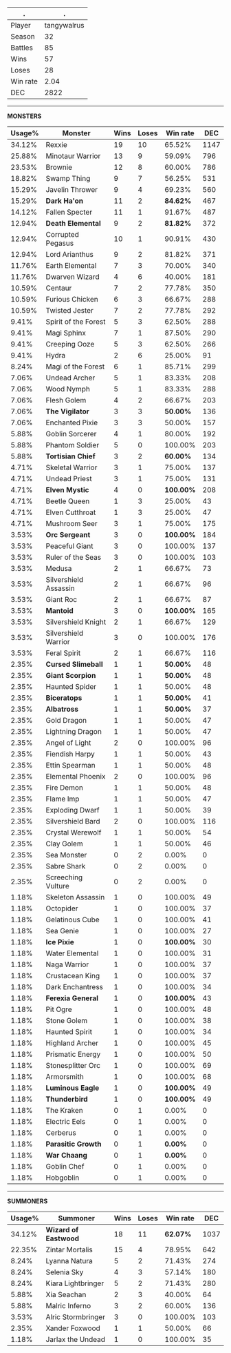 .|.
|-|-
Player|tangywalrus
Season|32
Battles|85
Wins|57
Loses|28
Win rate|2.04
DEC|2822

---
**MONSTERS**

Usage%|Monster|Wins|Loses|Win rate|DEC|
-|-|-|-|-|-|
34.12%|Rexxie|19|10|65.52%|1147|
25.88%|Minotaur Warrior|13|9|59.09%|796|
23.53%|Brownie|12|8|60.00%|786|
18.82%|Swamp Thing|9|7|56.25%|531|
15.29%|Javelin Thrower|9|4|69.23%|560|
15.29%|**Dark Ha'on**|11|2|**84.62%**|467|
14.12%|Fallen Specter|11|1|91.67%|487|
12.94%|**Death Elemental**|9|2|**81.82%**|372|
12.94%|Corrupted Pegasus|10|1|90.91%|430|
12.94%|Lord Arianthus|9|2|81.82%|371|
11.76%|Earth Elemental|7|3|70.00%|340|
11.76%|Dwarven Wizard|4|6|40.00%|181|
10.59%|Centaur|7|2|77.78%|350|
10.59%|Furious Chicken|6|3|66.67%|288|
10.59%|Twisted Jester|7|2|77.78%|292|
9.41%|Spirit of the Forest|5|3|62.50%|288|
9.41%|Magi Sphinx|7|1|87.50%|290|
9.41%|Creeping Ooze|5|3|62.50%|266|
9.41%|Hydra|2|6|25.00%|91|
8.24%|Magi of the Forest|6|1|85.71%|299|
7.06%|Undead Archer|5|1|83.33%|208|
7.06%|Wood Nymph|5|1|83.33%|288|
7.06%|Flesh Golem|4|2|66.67%|203|
7.06%|**The Vigilator**|3|3|**50.00%**|136|
7.06%|Enchanted Pixie|3|3|50.00%|157|
5.88%|Goblin Sorcerer|4|1|80.00%|192|
5.88%|Phantom Soldier|5|0|100.00%|203|
5.88%|**Tortisian Chief**|3|2|**60.00%**|134|
4.71%|Skeletal Warrior|3|1|75.00%|137|
4.71%|Undead Priest|3|1|75.00%|131|
4.71%|**Elven Mystic**|4|0|**100.00%**|208|
4.71%|Beetle Queen|1|3|25.00%|43|
4.71%|Elven Cutthroat|1|3|25.00%|47|
4.71%|Mushroom Seer|3|1|75.00%|175|
3.53%|**Orc Sergeant**|3|0|**100.00%**|184|
3.53%|Peaceful Giant|3|0|100.00%|137|
3.53%|Ruler of the Seas|3|0|100.00%|103|
3.53%|Medusa|2|1|66.67%|73|
3.53%|Silvershield Assassin|2|1|66.67%|96|
3.53%|Giant Roc|2|1|66.67%|87|
3.53%|**Mantoid**|3|0|**100.00%**|165|
3.53%|Silvershield Knight|2|1|66.67%|129|
3.53%|Silvershield Warrior|3|0|100.00%|176|
3.53%|Feral Spirit|2|1|66.67%|116|
2.35%|**Cursed Slimeball**|1|1|**50.00%**|48|
2.35%|**Giant Scorpion**|1|1|**50.00%**|48|
2.35%|Haunted Spider|1|1|50.00%|48|
2.35%|**Biceratops**|1|1|**50.00%**|41|
2.35%|**Albatross**|1|1|**50.00%**|37|
2.35%|Gold Dragon|1|1|50.00%|47|
2.35%|Lightning Dragon|1|1|50.00%|47|
2.35%|Angel of Light|2|0|100.00%|96|
2.35%|Fiendish Harpy|1|1|50.00%|43|
2.35%|Ettin Spearman|1|1|50.00%|48|
2.35%|Elemental Phoenix|2|0|100.00%|96|
2.35%|Fire Demon|1|1|50.00%|48|
2.35%|Flame Imp|1|1|50.00%|47|
2.35%|Exploding Dwarf|1|1|50.00%|39|
2.35%|Silvershield Bard|2|0|100.00%|116|
2.35%|Crystal Werewolf|1|1|50.00%|54|
2.35%|Clay Golem|1|1|50.00%|46|
2.35%|Sea Monster|0|2|0.00%|0|
2.35%|Sabre Shark|0|2|0.00%|0|
2.35%|Screeching Vulture|0|2|0.00%|0|
1.18%|Skeleton Assassin|1|0|100.00%|49|
1.18%|Octopider|1|0|100.00%|37|
1.18%|Gelatinous Cube|1|0|100.00%|41|
1.18%|Sea Genie|1|0|100.00%|27|
1.18%|**Ice Pixie**|1|0|**100.00%**|30|
1.18%|Water Elemental|1|0|100.00%|31|
1.18%|Naga Warrior|1|0|100.00%|37|
1.18%|Crustacean King|1|0|100.00%|37|
1.18%|Dark Enchantress|1|0|100.00%|34|
1.18%|**Ferexia General**|1|0|**100.00%**|43|
1.18%|Pit Ogre|1|0|100.00%|48|
1.18%|Stone Golem|1|0|100.00%|38|
1.18%|Haunted Spirit|1|0|100.00%|34|
1.18%|Highland Archer|1|0|100.00%|45|
1.18%|Prismatic Energy|1|0|100.00%|50|
1.18%|Stonesplitter Orc|1|0|100.00%|69|
1.18%|Armorsmith|1|0|100.00%|68|
1.18%|**Luminous Eagle**|1|0|**100.00%**|49|
1.18%|**Thunderbird**|1|0|**100.00%**|49|
1.18%|The Kraken|0|1|0.00%|0|
1.18%|Electric Eels|0|1|0.00%|0|
1.18%|Cerberus|0|1|0.00%|0|
1.18%|**Parasitic Growth**|0|1|**0.00%**|0|
1.18%|**War Chaang**|0|1|**0.00%**|0|
1.18%|Goblin Chef|0|1|0.00%|0|
1.18%|Hobgoblin|0|1|0.00%|0|

---
**SUMMONERS**

Usage%|Summoner|Wins|Loses|Win rate|DEC|
-|-|-|-|-|-|
34.12%|**Wizard of Eastwood**|18|11|**62.07%**|1037|
22.35%|Zintar Mortalis|15|4|78.95%|642|
8.24%|Lyanna Natura|5|2|71.43%|274|
8.24%|Selenia Sky|4|3|57.14%|180|
8.24%|Kiara Lightbringer|5|2|71.43%|280|
5.88%|Xia Seachan|2|3|40.00%|64|
5.88%|Malric Inferno|3|2|60.00%|136|
3.53%|Alric Stormbringer|3|0|100.00%|103|
2.35%|Xander Foxwood|1|1|50.00%|66|
1.18%|Jarlax the Undead|1|0|100.00%|35|
